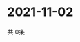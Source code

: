 # 2021-11-02
  共 0条

  <!-- BEGIN -->
  <!-- 最后更新时间Tue Nov 02 2021 06:04:29 GMT+0000 (Coordinated Universal Time) -->
  
  <!-- END -->
  
  